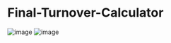 # Final-Turnover-Calculator
![image](https://user-images.githubusercontent.com/39927237/204148667-5f72c759-0233-45f9-a207-4cc989d5e3cd.png)
![image](https://user-images.githubusercontent.com/39927237/204148684-387fcc1b-1d07-4501-b0bc-fe85af033f2d.png)
